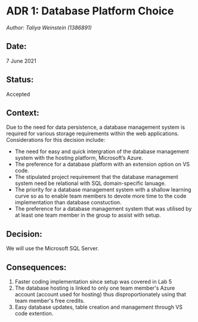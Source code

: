 # ADR 1: Database Platform Choice  
_Author: Taliya Weinstein (1386891)_

## Date: 
7 June 2021


## Status: 
Accepted 

## Context: 
Due to the need for data persistence, a database management system is required for various storage requirements within the web applications. Considerations for this decision include: 

* The need for easy and quick intergration of the database management system with the hosting platform, Microsoft’s Azure.
* The preference for a database platform with an extension option on VS code.
* The stipulated project requirement that the database management system need be relational with SQL domain-specific lanuage. 
* The priority for a database management system with a shallow learning curve so as to enable team members to devote more time to the code implementation than database constuction.
*  The preference for a database management system that was utilised by at least one team member in the group to assist with setup.


## Decision:
We will use the Microsoft SQL Server.


## Consequences:
1. Faster coding implementation since setup was covered in Lab 5
2. The database hosting is linked to only one team member's Azure account (account used for hosting) thus disproportionately using that team member's free credits.
3. Easy database updates, table creation and management through VS code extention. 


